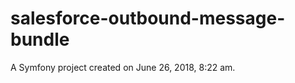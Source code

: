 salesforce-outbound-message-bundle
==================================

A Symfony project created on June 26, 2018, 8:22 am.

